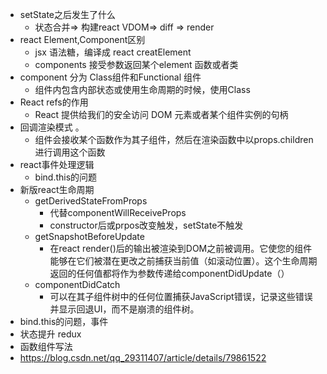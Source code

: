 - setState之后发生了什么
	- 状态合并=> 构建react VDOM=> diff => render
- react Element,Component区别
	- jsx 语法糖，编译成 react creatElement
	- components 接受参数返回某个element 函数或者类
-  component 分为 Class组件和Functional 组件
	-   组件内包含内部状态或使用生命周期的时候，使用Class
- React refs的作用
	- React 提供给我们的安全访问 DOM 元素或者某个组件实例的句柄
- 回调渲染模式 。
	- 组件会接收某个函数作为其子组件，然后在渲染函数中以props.children进行调用这个函数
- react事件处理逻辑
  - bind.this的问题
-  新版react生命周期
	-  getDerivedStateFromProps
		-  代替componentWillReceiveProps
		-  constructor后或prpos改变触发，setState不触发
	-  getSnapshotBeforeUpdate
		- 在react render()后的输出被渲染到DOM之前被调用。它使您的组件能够在它们被潜在更改之前捕获当前值（如滚动位置）。这个生命周期返回的任何值都将作为参数传递给componentDidUpdate（）
	-  componentDidCatch
		-  可以在其子组件树中的任何位置捕获JavaScript错误，记录这些错误并显示回退UI，而不是崩溃的组件树。
-  bind.this的问题，事件
-  状态提升 redux
-  函数组件写法
-  https://blog.csdn.net/qq_29311407/article/details/79861522
